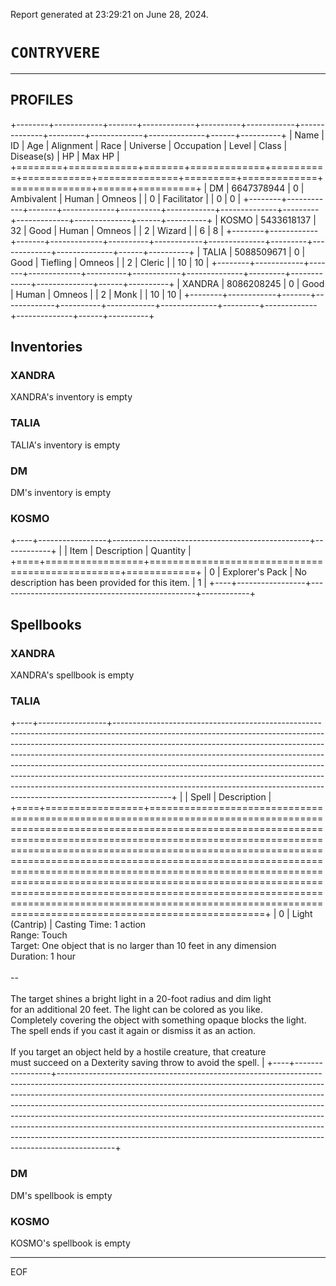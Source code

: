 Report generated at 23:29:21 on June 28, 2024.

# `CONTRYVERE`

----

## PROFILES

+--------+------------+-------+-------------+----------+------------+--------------+---------+-------------+--------------+------+----------+
| Name   |         ID |   Age | Alignment   | Race     | Universe   | Occupation   |   Level | Class       | Disease(s)   |   HP |   Max HP |
+========+============+=======+=============+==========+============+==============+=========+=============+==============+======+==========+
| DM     | 6647378944 |     0 | Ambivalent  | Human    | Omneos     |              |       0 | Facilitator |              |    0 |        0 |
+--------+------------+-------+-------------+----------+------------+--------------+---------+-------------+--------------+------+----------+
| KOSMO  | 5433618137 |    32 | Good        | Human    | Omneos     |              |       2 | Wizard      |              |    6 |        8 |
+--------+------------+-------+-------------+----------+------------+--------------+---------+-------------+--------------+------+----------+
| TALIA  | 5088509671 |     0 | Good        | Tiefling | Omneos     |              |       2 | Cleric      |              |   10 |       10 |
+--------+------------+-------+-------------+----------+------------+--------------+---------+-------------+--------------+------+----------+
| XANDRA | 8086208245 |     0 | Good        | Human    | Omneos     |              |       2 | Monk        |              |   10 |       10 |
+--------+------------+-------+-------------+----------+------------+--------------+---------+-------------+--------------+------+----------+

## Inventories



### XANDRA

XANDRA's inventory is empty

### TALIA

TALIA's inventory is empty

### DM

DM's inventory is empty

### KOSMO

+----+-----------------+-------------------------------------------------+------------+
|    | Item            | Description                                     |   Quantity |
+====+=================+=================================================+============+
|  0 | Explorer's Pack | No description has been provided for this item. |          1 |
+----+-----------------+-------------------------------------------------+------------+

## Spellbooks



### XANDRA

XANDRA's spellbook is empty

### TALIA

+----+-----------------+--------------------------------------------------------------------------------------------------------------------------------------------------------------------------------------------------------------------------------------------------------------------------------------------------------------------------------------------------------------------------------------------------------------------------------------------------------------------------------------------------------------------------------------------------------------------------------+
|    | Spell           | Description                                                                                                                                                                                                                                                                                                                                                                                                                                                                                                                                                                    |
+====+=================+================================================================================================================================================================================================================================================================================================================================================================================================================================================================================================================================================================================+
|  0 | Light (Cantrip) | Casting Time: 1 action<br>Range: Touch<br>Target: One object that is no larger than 10 feet in any dimension<br>Duration: 1 hour<br><br>--<br><br>The target shines a bright light in a 20-foot radius and dim light<br>for an additional 20 feet. The light can be colored as you like.<br>Completely covering the object with something opaque blocks the light.<br>The spell ends if you cast it again or dismiss it as an action.<br><br>If you target an object held by a hostile creature, that creature<br>must succeed on a Dexterity saving throw to avoid the spell. |
+----+-----------------+--------------------------------------------------------------------------------------------------------------------------------------------------------------------------------------------------------------------------------------------------------------------------------------------------------------------------------------------------------------------------------------------------------------------------------------------------------------------------------------------------------------------------------------------------------------------------------+

### DM

DM's spellbook is empty

### KOSMO

KOSMO's spellbook is empty

----

EOF